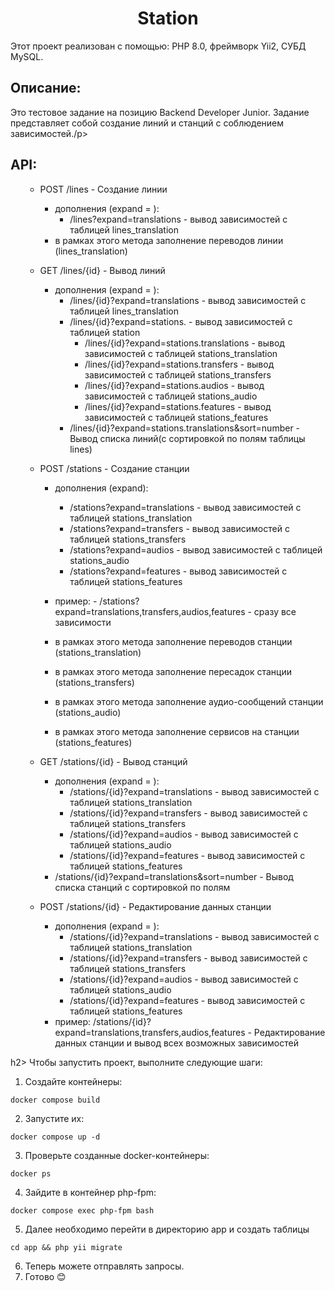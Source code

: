 <h1 align="center">Station</h1>
  <p> Этот проект реализован с помощью: PHP 8.0, фреймворк Yii2, СУБД MySQL.
 <h2>Описание:</h2>
  <p> Это тестовое задание на позицию Backend Developer Junior. Задание представляет собой создание линий и станций с соблюдением зависимостей./p>

<h2>API:</h2>
<ul>

- POST /lines - Создание линии
  - дополнения (expand = ): 
    - /lines?expand=translations - вывод зависимостей с таблицей lines_translation
  - в рамках этого метода заполнение переводов линии (lines_translation)

- GET /lines/{id} - Вывод линий
  - дополнения (expand = ):
    - /lines/{id}?expand=translations - вывод зависимостей с таблицей lines_translation
    - /lines/{id}?expand=stations. - вывод зависимостей с таблицей station
      - /lines/{id}?expand=stations.translations - вывод зависимостей с таблицей stations_translation
      - /lines/{id}?expand=stations.transfers - вывод зависимостей с таблицей stations_transfers
      - /lines/{id}?expand=stations.audios - вывод зависимостей с таблицей stations_audio
      - /lines/{id}?expand=stations.features - вывод зависимостей с таблицей stations_features
    - /lines/{id}?expand=stations.translations&sort=number - Вывод списка линий(с сортировкой по полям таблицы lines)

- POST /stations - Создание станции
  - дополнения (expand): 
    - /stations?expand=translations - вывод зависимостей с таблицей stations_translation
    - /stations?expand=transfers - вывод зависимостей с таблицей stations_transfers
    - /stations?expand=audios - вывод зависимостей с таблицей stations_audio
    - /stations?expand=features - вывод зависимостей с таблицей stations_features
  - пример: - /stations?expand=translations,transfers,audios,features - сразу все зависимости
  
  - в рамках этого метода заполнение переводов станции (stations_translation)
  - в рамках этого метода заполнение пересадок станции (stations_transfers)
  - в рамках этого метода заполнение аудио-сообщений станции (stations_audio)
  - в рамках этого метода заполнение сервисов на станции (stations_features)

- GET /stations/{id} - Вывод станций
  - дополнения (expand = ):
    - /stations/{id}?expand=translations - вывод зависимостей с таблицей stations_translation
    - /stations/{id}?expand=transfers - вывод зависимостей с таблицей stations_transfers
    - /stations/{id}?expand=audios - вывод зависимостей с таблицей stations_audio
    - /stations/{id}?expand=features - вывод зависимостей с таблицей stations_features
  - /stations/{id}?expand=translations&sort=number - Вывод списка станций с сортировкой по полям

- POST /stations/{id} - Редактирование данных станции
  - дополнения (expand = ):
    - /stations/{id}?expand=translations - вывод зависимостей с таблицей stations_translation
    - /stations/{id}?expand=transfers - вывод зависимостей с таблицей stations_transfers
    - /stations/{id}?expand=audios - вывод зависимостей с таблицей stations_audio
    - /stations/{id}?expand=features - вывод зависимостей с таблицей stations_features
  - пример: /stations/{id}?expand=translations,transfers,audios,features - Редактирование данных станции и вывод всех возможных зависимостей
</ul>

h2> Чтобы запустить проект, выполните следующие шаги:</h2>

1. Создайте контейнеры:

```docker compose build```

2. Запустите их:

```docker compose up -d```

3. Проверьте созданные docker-контейнеры:

```docker ps```

4. Зайдите в контейнер php-fpm:

```docker compose exec php-fpm bash```

5. Далее необходимо перейти в директорию app и создать таблицы

```cd app && php yii migrate```

6. Теперь можете отправлять запросы. 
7. Готово 😊